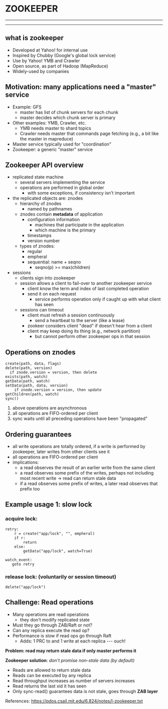 # ZOOKEEPER

---
***

## what is zookeeper
  * Developed at Yahoo! for internal use
  * Inspired by Chubby (Google's global lock service)
  * Use by Yahoo! YMB and Crawler
  * Open source, as part of Hadoop (MapReduce)
  * Widely-used by companies

## Motivation: many applications need a "master" service
  * Example: GFS
    * master has list of chunk servers for each chunk
    * master decides which chunk server is primary
  * Other examples: YMB, Crawler, etc.
    * YMB needs master to shard topics
    * Crawler needs master that commands page fetching 
    	(e.g., a bit like the master in mapreduce)
  * Master service typically used for "coordination"
  * Zookeeper: a generic "master" service


## Zookeeper API overview
  * replicated state machine
    * several servers implementing the service
    * operations are performed in global order
      * with some exceptions, if consistency isn't important
  * the replicated objects are: znodes
    * hierarchy of znodes
      * named by pathnames
    * znodes contain **metadata** of application
      * configuration information
        * machines that participate in the application
        * which machine is the primary
      * timestamps
      * version number
    * types of znodes:
      * regular
      * empheral
      * sequential: name + seqno
        * seqno(p) >= max(children)
  * sessions
    * clients sign into zookeeper
    * session allows a client to fail-over to another zookeeper service
      * client know the term and index of last completed operation
      * send it on each request
        * service performs operation only if caught up with what client has seen
    * sessions can timeout
      * client must refresh a session continuously
        * send a heartbeat to the server (like a lease)
      * zookeer considers client "dead" if doesn't hear from a client
      * client may keep doing its thing (e.g., network partition)
        * but cannot perform other zookeeper ops in that session

## Operations on znodes
  	create(path, data, flags)
  	delete(path, version)
      if znode.version = version, then delete
  	exists(path, watch)
  	getData(path, watch)
  	setData(path, data, version)
    	if znode.version = version, then update
  	getChildren(path, watch)
  	sync()
  	
1. above operations are asynchronous
2. all operations are FIFO-ordered per client
3. sync waits until all preceding operations have been "propagated"

## Ordering guarantees
  * all write operations are totally ordered, if a write is performed by zookeeper, later writes from other clients see it
  * all operations are FIFO-ordered per client
  * implications:
    * a read observes the result of an earlier write from the same client
    * a read observes some prefix of the writes, perhaps not including most recent write
      -> read can return stale data
    * if a read observes some prefix of writes, a later read observes that prefix too


## Example usage 1: slow lock
  
### acquire lock:
   	retry:
    	r = create("app/lock", "", empheral)
     	if r:
       		return
     	else:
       		getData("app/lock", watch=True)

    watch_event:
       goto retry
      
### release lock: (voluntarily or session timeout)
    delete("app/lock")


## Challenge: Read operations
  * Many operations are read operations
    * they don't modify replicated state
  * Must they go through ZAB/Raft or not?
  * Can any replica execute the read op?
  * Performance is slow if read ops go through Raft
    * Adds: 1 PRC to and 1 write at each replica --- ouch!

**Problem: read may return stale data if only master performs it**


**Zookeeper solution**: *don't promise non-stale data (by default)*
	
 * Reads are allowed to return stale data
 * Reads can be executed by any replica
 * Read throughput increases as number of servers increases
 * Read returns the last xid it has seen
 * Only sync-read() guarantees data is not stale, goes through **ZAB layer**


References: https://pdos.csail.mit.edu/6.824/notes/l-zookeeper.txt
  
  


